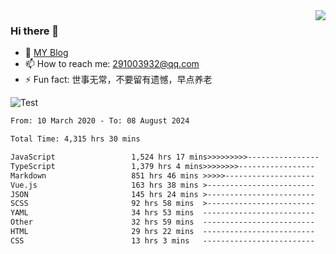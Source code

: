 <img align='right' src='https://github-readme-stats.vercel.app/api?username=niaogege&show_icons=true&theme=radical'/>

### Hi there 👋

- 🌱 [MY Blog](https://bythewayer.com/)
- 📫 How to reach me: 291003932@qq.com
- ⚡ Fun fact:  世事无常，不要留有遗憾，早点养老

![Test](https://github-readme-stats.vercel.app/api/top-langs/?username=niaogege&layout=compact)

<!--START_SECTION:waka-->

```txt
From: 10 March 2020 - To: 08 August 2024

Total Time: 4,315 hrs 30 mins

JavaScript                 1,524 hrs 17 mins>>>>>>>>>----------------   35.32 %
TypeScript                 1,379 hrs 4 mins>>>>>>>>-----------------   31.96 %
Markdown                   851 hrs 46 mins >>>>>--------------------   19.74 %
Vue.js                     163 hrs 38 mins >------------------------   03.79 %
JSON                       145 hrs 24 mins >------------------------   03.37 %
SCSS                       92 hrs 58 mins  >------------------------   02.15 %
YAML                       34 hrs 53 mins  -------------------------   00.81 %
Other                      32 hrs 59 mins  -------------------------   00.76 %
HTML                       29 hrs 22 mins  -------------------------   00.68 %
CSS                        13 hrs 3 mins   -------------------------   00.30 %
```

<!--END_SECTION:waka-->
